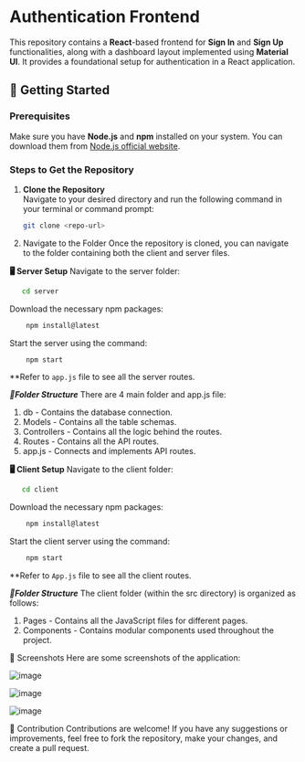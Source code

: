 # Authentication Frontend

This repository contains a **React**-based frontend for **Sign In** and **Sign Up** functionalities, along with a dashboard layout implemented using **Material UI**. It provides a foundational setup for authentication in a React application.

## 🚀 Getting Started

### Prerequisites

Make sure you have **Node.js** and **npm** installed on your system. You can download them from [Node.js official website](https://nodejs.org/).

### Steps to Get the Repository

1. **Clone the Repository**  
   Navigate to your desired directory and run the following command in your terminal or command prompt:
   ```bash
   git clone <repo-url>

2. Navigate to the Folder
Once the repository is cloned, you can navigate to the folder containing both the client and server files.



**🖥️ Server Setup**
Navigate to the server folder:
  ```bash
     cd server
  ```
Download the necessary npm packages:
  ```bash
      npm install@latest
  ```
Start the server using the command:
  ```bash
      npm start
  ```
**Refer to ``app.js`` file to see all the server routes.

  ***📂Folder Structure***
  There are 4 main folder and app.js file:
  1. db - Contains the database connection.
  2. Models - Contains all the table schemas.
  3. Controllers - Contains all the logic behind the routes.
  4. Routes - Contains all the API routes.
  5. app.js - Connects and implements API routes.



**🖥️ Client Setup**
Navigate to the client folder:
  ```bash
     cd client
  ```
Download the necessary npm packages:
  ```bash
      npm install@latest
  ```
Start the client server using the command:
  ```bash
      npm start
  ```
**Refer to ``App.js`` file to see all the client routes.

 ***📂Folder Structure***
  The client folder (within the src directory) is organized as follows:
  1. Pages - Contains all the JavaScript files for different pages.
  2. Components - Contains modular components used throughout the project.



📸 Screenshots
Here are some screenshots of the application:

![image](https://github.com/user-attachments/assets/88b62ba4-3aef-44d3-ba36-4c96adce211f)

![image](https://github.com/user-attachments/assets/f3d565ad-a414-447a-95b8-8bdcbb1c992f)

![image](https://github.com/user-attachments/assets/832b6bdf-7f44-4651-a716-ea085e9f363e)



📝 Contribution
Contributions are welcome! If you have any suggestions or improvements, feel free to fork the repository, make your changes, and create a pull request.
